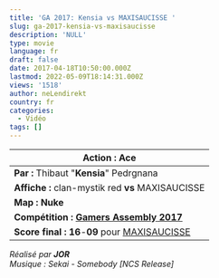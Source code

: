 ```yaml
---
title: 'GA 2017: Kensia vs MAXISAUCISSE '
slug: ga-2017-kensia-vs-maxisaucisse
description: 'NULL'
type: movie
language: fr
draft: false
date: 2017-04-18T10:50:00.000Z
lastmod: 2022-05-09T18:14:31.000Z
views: '1518'
author: neLendirekt
country: fr
categories:
  - Vidéo
tags: []
---
```

| **Action :** Ace                                                                                                             |
| ---------------------------------------------------------------------------------------------------------------------------- |
| **Par :** Thibaut "**Kensia**" Pedrgnana                                                                                     |
| **Affiche :** clan-mystik red **vs** MAXISAUCISSE                                                                            |
| **Map : Nuke**                                                                                                               |
| **Compétition : [Gamers Assembly](/tournament/esl-pro-league-s5-europe/49)[ 2017](/tournament/esl-pro-league-s5-europe/49)** |
| **Score final : 16**\-**09** pour [MAXISAUCISSE](http://wiki.teamliquid.net/counterstrike/G2%5FEsports "G2 Esports")         |

  
_Réalisé par **JOR**_  
_Musique : Sekai - Somebody \[NCS Release\]_ 
